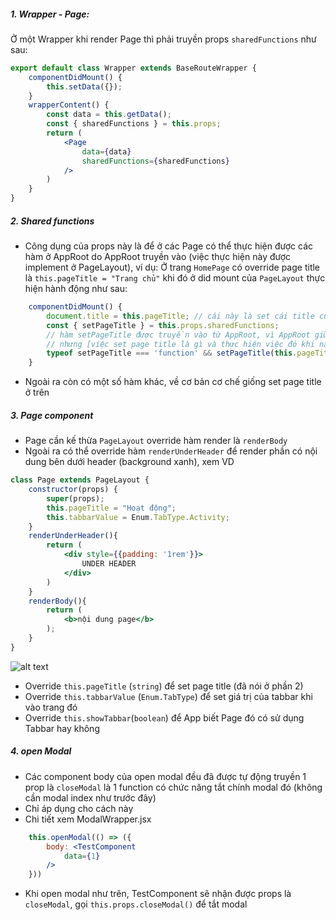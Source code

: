 ##### 1. Wrapper - Page:
Ở một Wrapper khi render Page thì phải truyền props `sharedFunctions` như sau:
```jsx
export default class Wrapper extends BaseRouteWrapper {
    componentDidMount() {
        this.setData({});
    }
    wrapperContent() {
        const data = this.getData();
        const { sharedFunctions } = this.props;
        return (
            <Page 
                data={data}
                sharedFunctions={sharedFunctions}
            />
        )
    }
}
```
##### 2. Shared functions
- Công dụng của props này là để ở các Page có thể thực hiện được các hàm ở AppRoot do AppRoot truyền vào (việc thực hiện này được implement ở PageLayout), ví dụ:
    Ở trang `HomePage` có override page title là `this.pageTitle = "Trang chủ"` khi đó ở did mount của `PageLayout` thực hiện hành động như sau:
```jsx
    componentDidMount() {
        document.title = this.pageTitle; // cái này là set cái title của trình duyệt thôi (ko cần quan tâm)
        const { setPageTitle } = this.props.sharedFunctions;
        // hàm setPageTitle được truyền vào từ AppRoot, vì AppRoot giữ pageTitle nên [việc set page title] là do AppRoot làm
        // nhưng [việc set page title là gì và thực hiện việc đó khi nào] thì do các Page quyết định 
        typeof setPageTitle === 'function' && setPageTitle(this.pageTitle); 
    }
```
- Ngoài ra còn có một số hàm khác, về cơ bản cơ chế giống set page title ở trên

##### 3. Page component
- Page cần kế thừa `PageLayout` override hàm render là `renderBody` 
- Ngoài ra có thể override hàm `renderUnderHeader` để render phần có nội dung bên dưới header (background xanh), xem VD
```jsx
class Page extends PageLayout {
    constructor(props) {
        super(props);
        this.pageTitle = "Hoạt động";
        this.tabbarValue = Enum.TabType.Activity;
    }
    renderUnderHeader(){
        return (
            <div style={{padding: '1rem'}}>
                UNDER HEADER
            </div>
        )
    }
    renderBody(){
        return (
            <b>nội dung page</b>
        );
    }
}
```
![alt text](https://i.imgur.com/0RL3Tju.png)

- Override `this.pageTitle` (`string`) để set page title (đã nói ở phần 2)
- Override `this.tabbarValue` (`Enum.TabType`)  để set giá trị của tabbar khi vào trang đó
- Override `this.showTabbar`(`boolean`) để App biết Page đó có sử dụng Tabbar hay không


##### 4. open Modal
- Các component body của open modal đều đã được tự động truyền 1 prop là `closeModal` là 1 function có chức năng tắt chính modal đó (không cần modal index như trước đây)
- Chỉ áp dụng cho cách này
- Chi tiết xem ModalWrapper.jsx
```jsx
    this.openModal(() => ({
        body: <TestComponent 
            data={1}
        />
    }))
```
- Khi open modal như trên, TestComponent sẽ nhận được props là `closeModal`, gọi `this.props.closeModal()` để tắt modal 




